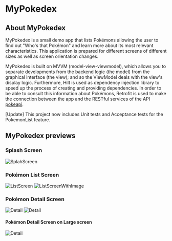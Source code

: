 # MyPokedex
## About MyPokedex
MyPokedex is a small demo app that lists Pokémons allowing the user to find out "Who's that Pokémon" and learn more about its most relevant characteristics.
This application is prepared for different screens of different sizes as well as screen orientation changes.

MyPokedex is built on MVVM (model-view-viewmodel), which allows you to separate developments from the backend logic (the model) from the graphical interface (the view); and so the ViewModel deals with the view's display logic. Furthermore, Hilt is used as dependency injection library to speed up the process of creating and providing dependencies. In order to be able to consult this information about Pokémons, Retrofit is used to make the connection between the app and the RESTful services of the API [pokeapi](https://pokeapi.co/ "Poke API").

[Update] This project now includes Unit tests and Acceptance tests for the PokemonList feature.

## MyPokedex previews
### Splash Screen
![SplahScreen](/screenshots/Splash.png)
### Pokémon List Screen
![ListScreen](/screenshots/List.png) ![ListScreenWithImage](/screenshots/ListWithPokémon.png)
### Pokémon Detail Screen
![Detail](/screenshots/Detail.png) ![Detail](/screenshots/DetailWithEvolutionChain.png)
#### Pokémon Detail Screen on Large screen
![Detail](/screenshots/DetailOnLargeScreen.png)
